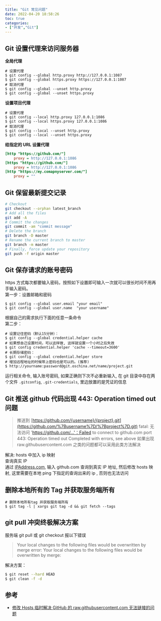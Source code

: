 ```yaml
---
title: "Git 常见问题"
date: 2022-04-20 18:58:26
toc: true
categories:
- ["开发","Git"]
---
```


## Git 设置代理来访问服务器
**全局代理**

```
# 设置代理
$ git config --global http.proxy http://127.0.0.1:1087
$ git config --global https.proxy https://127.0.0.1:1087
# 取消代理
$ git config --global --unset http.proxy
$ git config --global --unset https.proxy
```
**设置项目代理**
```
# 设置代理
$ git config --local http.proxy 127.0.0.1:1086
$ git config --local https.proxy 127.0.0.1:1086
# 取消代理
$ git config --local --unset http.proxy
$ git config --local --unset https.proxy
```
**给指定的 URL 设置代理**
```ini
[http "https://github.com/"]
    proxy = http://127.0.0.1:1086
[https "https://github.com/"]
    proxy = http://127.0.0.1:1086
[http "https://my.comapnyserver.com/"]
    proxy = ""
```

## Git 保留最新提交记录
```bash
# Checkout
git checkout --orphan latest_branch
# Add all the files
git add -A
# Commit the changes
git commit -am "commit message"
# Delete the branch
git branch -D master
# Rename the current branch to master
git branch -m master
# Finally, force update your repository
git push -f origin master
```

## Git 保存请求的账号密码
https 方式每次都要输入密码，按照如下设置即可输入一次就可以很长时间不用再手输入密码。<br />第一步：设置邮箱和密码
```
$ git config --global user.email "your email"
$ git config --global user.name  "your username"
```
根据自己的需求执行下面的任意一条命令<br />第二步：
```
# 设置记住密码（默认15分钟）：
$ git config --global credential.helper cache
# 如果想自己设置时间，可以这样做, 这样就设置一个小时之后失效
$ git config credential.helper 'cache --timeout=3600'
# 长期存储密码：
$ git config --global credential.helper store
# 增加远程地址的时候带上密码也是可以的。(推荐)
$ http://yourname:password@git.oschina.net/name/project.git
```
运行相关命令, 输入账号密码, 如果正确则下次不必重新输入, 在 git 目录中存在两个文件 `.gitconfig`, `.git-credentials`, 里边放置的是凭证的信息

## Git 推送 github 代码出现 443: Operation timed out 问题
> 推送到 [https://github.com/{username}/{project}.git](https://github.com/%7Busername%7D/%7Bproject%7D.git)
> fatal: 无法访问 'https://github.com/...'：Failed to connect to github.com port 443: Operation timed out
> Completed with errors, see above
> 如果出现 raw.githubusercontent.com 之类的问题都可以采用此类方法解决

解决: hosts 中加入 ip 映射<br />查询真实 IP<br />通过 [IPAddress.com](https://www.ipaddress.com), 输入 github.com 查询到真实 IP 地址, 然后修改 hosts 映射, 这里需要在本地 ping 下指定的查询出来的 ip , 否则也无法访问

## 删除本地所有的 Tag 并获取服务端所有
```
# 删除本地所有tag 并获取服务端所有
$ git tag -l | xargs git tag -d && git fetch --tags
```

## git pull 冲突终极解决方案
服务端 git pull 或 git checkout 报以下错误
> Your local changes to the following files would be overwritten by merge
> error: Your local changes to the following files would be overwritten by merge:

解决方案：
```sh
$ git reset --hard HEAD
$ git clean -f -d
```

## 参考

- [修改 Hosts 临时解决 GitHub 的 raw.githubusercontent.com 无法链接的问题]()

